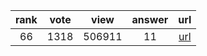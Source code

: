 
| rank | vote | view | answer | url |
|:-:|:-:|:-:|:-:|:-:|
|66|1318|506911|11| [url](http://stackoverflow.com/questions/12179271/meaning-of-classmethod-and-staticmethod-for-beginner) |
